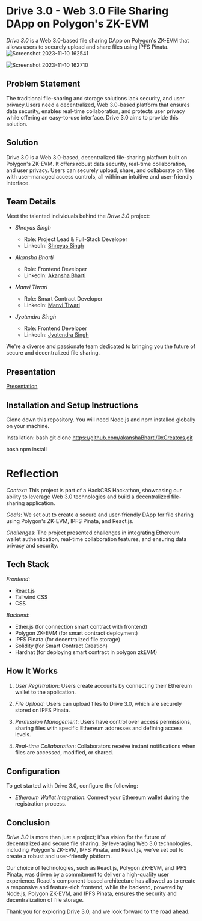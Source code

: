 # Drive 3.0 - Web 3.0 File Sharing DApp on Polygon's ZK-EVM


*Drive 3.0* is a Web 3.0-based file sharing DApp on Polygon's ZK-EVM that allows users to securely upload and share files using IPFS Pinata.
![Screenshot 2023-11-10 162541](https://github.com/akanshaBharti/0xCreators/assets/112724805/273533d8-0007-4349-bd82-7e9cbcd1e5b8)

![Screenshot 2023-11-10 162710](https://github.com/akanshaBharti/0xCreators/assets/112724805/32cb8c78-e3b0-4732-a188-5501187f9646)




## Problem Statement

The traditional file-sharing and storage solutions lack security, and user privacy.Users need a decentralized, Web 3.0-based platform that ensures data security, enables real-time collaboration, and protects user privacy while offering an easy-to-use interface. Drive 3.0 aims to provide this solution.

## Solution
Drive 3.0 is a Web 3.0-based, decentralized file-sharing platform built on Polygon's ZK-EVM. It offers robust data security, real-time collaboration, and user privacy. Users can securely upload, share, and collaborate on files with user-managed access controls, all within an intuitive and user-friendly interface.

## Team Details
Meet the talented individuals behind the *Drive 3.0* project:

- *Shreyas Singh*
  - Role: Project Lead & Full-Stack Developer
  - LinkedIn: [Shreyas Singh](https://www.linkedin.com/in/4shreyassingh5/)

- *Akansha Bharti*
  - Role: Frontend Developer 
  - LinkedIn: [Akansha Bharti](https://www.linkedin.com/in/akansha-bharti/)

- *Manvi Tiwari*
  - Role: Smart Contract Developer 
  - LinkedIn: [Manvi Tiwari](https://www.linkedin.com/in/manvi-tiwari-b5401a22a/)

- *Jyotendra Singh*
  - Role: Frontend Developer
  - LinkedIn: [Jyotendra Singh](https://www.linkedin.com/in/jyotendra-singh-chauhan/)

We're a diverse and passionate team dedicated to bringing you the future of secure and decentralized file sharing.
## Presentation
[Presentation](https://www.canva.com/design/DAFzQtU4m9s/AHmC2CRRu2b24FHWX22qLg/edit?utm_content=DAFzQtU4m9s&utm_campaign=designshare&utm_medium=link2&utm_source=sharebutton)

## Installation and Setup Instructions

Clone down this repository. You will need Node.js and npm installed globally on your machine.

Installation:
bash
git clone https://github.com/akanshaBharti/0xCreators.git


bash
npm install



# Reflection

*Context*: This project is part of a HackCBS Hackathon, showcasing our ability to leverage Web 3.0 technologies and build a decentralized file-sharing application.

*Goals*: We set out to create a secure and user-friendly DApp for file sharing using Polygon's ZK-EVM, IPFS Pinata, and React.js.

*Challenges*: The project presented challenges in integrating Ethereum wallet authentication, real-time collaboration features, and ensuring data privacy and security.

## Tech Stack

*Frontend*:
- React.js
- Tailwind CSS 
- CSS

*Backend*:
- Ether.js (for connection smart contract with frontend)
- Polygon ZK-EVM (for smart contract deployment)
- IPFS Pinata (for decentralized file storage)
- Solidity (for Smart Contract Creation)
- Hardhat (for deploying smart contract in polygon zkEVM)

## How It Works

1. *User Registration*:
   Users create accounts by connecting their Ethereum wallet to the application.

2. *File Upload*:
   Users can upload files to Drive 3.0, which are securely stored on IPFS Pinata.

3. *Permission Management*:
   Users have control over access permissions, sharing files with specific Ethereum addresses and defining access levels.

4. *Real-time Collaboration*:
   Collaborators receive instant notifications when files are accessed, modified, or shared.

## Configuration

To get started with Drive 3.0, configure the following:

- *Ethereum Wallet Integration*: Connect your Ethereum wallet during the registration process.

## Conclusion

*Drive 3.0* is more than just a project; it's a vision for the future of decentralized and secure file sharing. By leveraging Web 3.0 technologies, including Polygon's ZK-EVM, IPFS Pinata, and React.js, we've set out to create a robust and user-friendly platform.

Our choice of technologies, such as React.js, Polygon ZK-EVM, and IPFS Pinata, was driven by a commitment to deliver a high-quality user experience. React's component-based architecture has allowed us to create a responsive and feature-rich frontend, while the backend, powered by Node.js, Polygon ZK-EVM, and IPFS Pinata, ensures the security and decentralization of file storage.


Thank you for exploring Drive 3.0, and we look forward to the road ahead.
